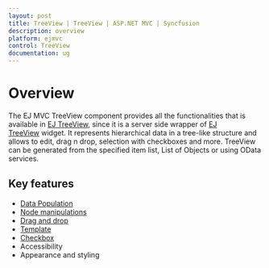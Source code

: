 ```yaml
---
layout: post
title: TreeView | TreeView | ASP.NET MVC | Syncfusion
description: overview 
platform: ejmvc
control: TreeView
documentation: ug
---
```


# Overview

The EJ MVC TreeView component provides all the functionalities that is available in [EJ TreeView](http://help.syncfusion.com/js/api/ejtreeview), since it is a server side wrapper of [EJ TreeView](http://help.syncfusion.com/js/api/ejtreeview) widget. It represents hierarchical data in a tree-like structure and allows to edit, drag n drop, selection with checkboxes and more. TreeView can be generated from the specified item list, List of Objects or using OData services.

## Key features

* [Data Population](http://help.syncfusion.com/aspnetmvc/treeview/populate-data)
* [Node manipulations](http://help.syncfusion.com/aspnetmvc/treeview/tree-node)
* [Drag and drop](http://help.syncfusion.com/aspnetmvc/treeview/drag-and-drop)
* [Template](http://help.syncfusion.com/aspnetmvc/treeview/template-option)
* [Checkbox](http://help.syncfusion.com/aspnetmvc/treeview/checkboxes)
* Accessibility
* Appearance and styling
